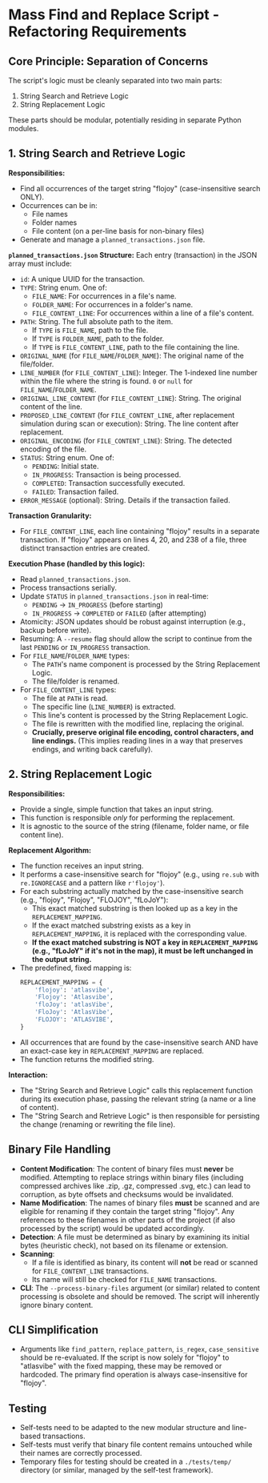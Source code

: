 # Mass Find and Replace Script - Refactoring Requirements

## Core Principle: Separation of Concerns

The script's logic must be cleanly separated into two main parts:
1.  String Search and Retrieve Logic
2.  String Replacement Logic

These parts should be modular, potentially residing in separate Python modules.

## 1. String Search and Retrieve Logic

**Responsibilities:**
- Find all occurrences of the target string "flojoy" (case-insensitive search ONLY).
- Occurrences can be in:
    - File names
    - Folder names
    - File content (on a per-line basis for non-binary files)
- Generate and manage a `planned_transactions.json` file.

**`planned_transactions.json` Structure:**
Each entry (transaction) in the JSON array must include:
- `id`: A unique UUID for the transaction.
- `TYPE`: String enum. One of:
    - `FILE_NAME`: For occurrences in a file's name.
    - `FOLDER_NAME`: For occurrences in a folder's name.
    - `FILE_CONTENT_LINE`: For occurrences within a line of a file's content.
- `PATH`: String. The full absolute path to the item.
    - If `TYPE` is `FILE_NAME`, path to the file.
    - If `TYPE` is `FOLDER_NAME`, path to the folder.
    - If `TYPE` is `FILE_CONTENT_LINE`, path to the file containing the line.
- `ORIGINAL_NAME` (for `FILE_NAME`/`FOLDER_NAME`): The original name of the file/folder.
- `LINE_NUMBER` (for `FILE_CONTENT_LINE`): Integer. The 1-indexed line number within the file where the string is found. `0` or `null` for `FILE_NAME`/`FOLDER_NAME`.
- `ORIGINAL_LINE_CONTENT` (for `FILE_CONTENT_LINE`): String. The original content of the line.
- `PROPOSED_LINE_CONTENT` (for `FILE_CONTENT_LINE`, after replacement simulation during scan or execution): String. The line content after replacement.
- `ORIGINAL_ENCODING` (for `FILE_CONTENT_LINE`): String. The detected encoding of the file.
- `STATUS`: String enum. One of:
    - `PENDING`: Initial state.
    - `IN_PROGRESS`: Transaction is being processed.
    - `COMPLETED`: Transaction successfully executed.
    - `FAILED`: Transaction failed.
- `ERROR_MESSAGE` (optional): String. Details if the transaction failed.

**Transaction Granularity:**
- For `FILE_CONTENT_LINE`, each line containing "flojoy" results in a separate transaction. If "flojoy" appears on lines 4, 20, and 238 of a file, three distinct transaction entries are created.

**Execution Phase (handled by this logic):**
- Read `planned_transactions.json`.
- Process transactions serially.
- Update `STATUS` in `planned_transactions.json` in real-time:
    - `PENDING` -> `IN_PROGRESS` (before starting)
    - `IN_PROGRESS` -> `COMPLETED` or `FAILED` (after attempting)
- Atomicity: JSON updates should be robust against interruption (e.g., backup before write).
- Resuming: A `--resume` flag should allow the script to continue from the last `PENDING` or `IN_PROGRESS` transaction.
- For `FILE_NAME`/`FOLDER_NAME` types:
    - The `PATH`'s name component is processed by the String Replacement Logic.
    - The file/folder is renamed.
- For `FILE_CONTENT_LINE` types:
    - The file at `PATH` is read.
    - The specific line (`LINE_NUMBER`) is extracted.
    - This line's content is processed by the String Replacement Logic.
    - The file is rewritten with the modified line, replacing the original.
    - **Crucially, preserve original file encoding, control characters, and line endings.** (This implies reading lines in a way that preserves endings, and writing back carefully).

## 2. String Replacement Logic

**Responsibilities:**
- Provide a single, simple function that takes an input string.
- This function is responsible *only* for performing the replacement.
- It is agnostic to the source of the string (filename, folder name, or file content line).

**Replacement Algorithm:**
- The function receives an input string.
- It performs a case-insensitive search for "flojoy" (e.g., using `re.sub` with `re.IGNORECASE` and a pattern like `r'flojoy'`).
- For each substring actually matched by the case-insensitive search (e.g., "flojoy", "Flojoy", "FLOJOY", "fLoJoY"):
    - This exact matched substring is then looked up as a key in the `REPLACEMENT_MAPPING`.
    - If the exact matched substring exists as a key in `REPLACEMENT_MAPPING`, it is replaced with the corresponding value.
    - **If the exact matched substring is NOT a key in `REPLACEMENT_MAPPING` (e.g., "fLoJoY" if it's not in the map), it must be left unchanged in the output string.**
- The predefined, fixed mapping is:
  ```python
  REPLACEMENT_MAPPING = {
      'flojoy': 'atlasvibe',
      'Flojoy': 'Atlasvibe',
      'floJoy': 'atlasVibe',
      'FloJoy': 'AtlasVibe',
      'FLOJOY': 'ATLASVIBE',
  }
  ```
- All occurrences that are found by the case-insensitive search AND have an exact-case key in `REPLACEMENT_MAPPING` are replaced.
- The function returns the modified string.

**Interaction:**
- The "String Search and Retrieve Logic" calls this replacement function during its execution phase, passing the relevant string (a name or a line of content).
- The "String Search and Retrieve Logic" is then responsible for persisting the change (renaming or rewriting the file line).

## Binary File Handling

- **Content Modification**: The content of binary files must **never** be modified. Attempting to replace strings within binary files (including compressed archives like .zip, .gz, compressed .svg, etc.) can lead to corruption, as byte offsets and checksums would be invalidated.
- **Name Modification**: The names of binary files **must** be scanned and are eligible for renaming if they contain the target string "flojoy". Any references to these filenames in other parts of the project (if also processed by the script) would be updated accordingly.
- **Detection**: A file must be determined as binary by examining its initial bytes (heuristic check), not based on its filename or extension.
- **Scanning**:
    - If a file is identified as binary, its content will **not** be read or scanned for `FILE_CONTENT_LINE` transactions.
    - Its name will still be checked for `FILE_NAME` transactions.
- **CLI**: The `--process-binary-files` argument (or similar) related to content processing is obsolete and should be removed. The script will inherently ignore binary content.

## CLI Simplification
- Arguments like `find_pattern`, `replace_pattern`, `is_regex`, `case_sensitive` should be re-evaluated. If the script is now solely for "flojoy" to "atlasvibe" with the fixed mapping, these may be removed or hardcoded. The primary find operation is always case-insensitive for "flojoy".

## Testing
- Self-tests need to be adapted to the new modular structure and line-based transactions.
- Self-tests must verify that binary file content remains untouched while their names are correctly processed.
- Temporary files for testing should be created in a `./tests/temp/` directory (or similar, managed by the self-test framework).
